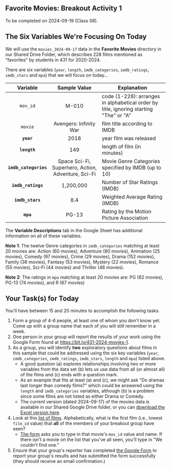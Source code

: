 ## Favorite Movies: Breakout Activity 1

To be completed on 2024-09-19 (Class 08).

## The Six Variables We're Focusing On Today

We will use the `movies_2024-09-17` data in the **Favorite Movies** directory in our Shared Drive Folder, which describes 228 films mentioned as "favorites" by students in 431 for 2020-2024. 

There are six variables (`year`, `length`, `imdb_categories`, `imdb_ratings`, `imdb_stars` and `mpa`) that we will focus on today...

Variable | Sample Value | Explanation
:--------: | :------------: | ------------------------------------------------------------------------
`mov_id` | M-010 | code (1-228): arranges in alphabetical order by title, ignoring starting "The" or "A"
`movie` | Avengers: Infinity War | film title according to IMDB
**`year`** | 2018 | year film was released
**`length`** | 149 | length of film (in minutes)
**`imdb_categories`** | Space Sci-Fi, Superhero, Action, Adventure, Sci-Fi | Movie Genre Categories specified by IMDB (up to 10)
**`imdb_ratings`** | 1,200,000 | Number of Star Ratings (IMDB)
**`imdb_stars`** | 8.4 | Weighted Average Rating (IMDB)
**`mpa`** | PG-13 | Rating by the Motion Picture Association

The **Variable Descriptions** tab in the Google Sheet has additional information on all of these variables.

**Note 1**: The twelve Genre categories in `imdb_categories` matching at least 20 movies are: Action (60 movies), Adventure (80 movies), Animation (25 movies), Comedy (97 movies), Crime (29 movies), Drama (152 movies), Family (36 movies), Fantasy (53 movies), Mystery (22 movies), Romance (55 movies), Sci-Fi (44 movies) and Thriller (46 movies).

**Note 2**: The ratings in `mpa` matching at least 20 movies are: PG (62 movies), PG-13 (74 movies), and R (67 movies)

## Your Task(s) for Today

You'll have between 15 and 20 minutes to accomplish the following tasks.

1. Form a group of 4-6 people, at least one of whom you don't know yet. Come up with a group name that each of you will still remember in a week.
2. One person in your group will report the results of your work using the Google Form found at <https://bit.ly/431-2024-movies-1>. 
3. As a group, you will identify **two** exploratory questions about films in this sample that could be addressed using the six key variables (`year`, `imdb_categories`, `imdb_ratings`, `imdb_stars`, `length` and `mpa`) listed above.
    - A good question (a) explores relationships involving two or more variables from the data set (b) lets us use data from all (or almost all) of the films and (c) ends with a question mark.
    - As an example that fits at least (a) and (c), we might ask "Do dramas last longer than comedy films?" which could be answered using the `length` and `imdb_categories` variables, although (b) is a problem since some films are not listed as either Drama or Comedy.
    - The current version (dated 2024-09-17) of the movies data is available in our Shared Google Drive folder, or you can [download the Excel version here](https://github.com/THOMASELOVE/431-classes-2024/blob/main/movies/movies_2024-09-17.xlsx).
4. Look at this [list of films](movie_list.md). Alphabetically, what is the first film (i.e., lowest `film_id` value) that **all** of the members of your breakout group have seen? 
    - [The form](https://bit.ly/431-2024-movies-1) asks you to type in that movie's `mov_id` value and name. If there isn't a movie on the list that you've all seen, you'll type in "We couldn't find one."
5. Ensure that your group's reporter has completed [the Google Form](https://bit.ly/431-2024-movies-1) to report your group's results and has submitted the form successfully (they should receive an email confirmation.)
